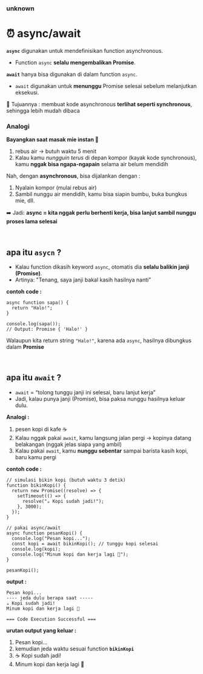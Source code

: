 ### unknown

# ⏰ async/await

**`async`** digunakan untuk mendefinisikan function asynchronous.

- Function `async` **selalu mengembalikan Promise**.

**`await`** hanya bisa digunakan di dalam function `async`.

- `await` digunakan untuk **menunggu** Promise selesai sebelum melanjutkan eksekusi.

🏹 Tujuannya : membuat kode asynchronous **terlihat seperti synchronous**, sehingga lebih mudah dibaca

### Analogi

**Bayangkan saat masak mie instan 🍜**

1. rebus air → butuh waktu 5 menit
2. Kalau kamu *nungguin terus* di depan kompor (kayak kode synchronous), kamu **nggak bisa ngapa-ngapain** selama air belum mendidih

Nah, dengan **asynchronous**, bisa dijalankan dengan : 

1. Nyalain kompor (mulai rebus air)
2. Sambil nunggu air mendidih, kamu bisa siapin bumbu, buka bungkus mie, dll.

➡️ Jadi: **async = kita nggak perlu berhenti kerja, bisa lanjut sambil nunggu proses lama selesai**

<br/>

## apa itu `asycn` ?

- Kalau function dikasih keyword `async`, otomatis dia **selalu balikin janji (Promise)**.
- Artinya: "Tenang, saya janji bakal kasih hasilnya nanti”

**contoh code :** 

```tsx
async function sapa() {
  return "Halo!";
}

console.log(sapa()); 
// Output: Promise { 'Halo!' }
```

Walaupun kita return string `"Halo!"`, karena ada `async`, hasilnya dibungkus dalam **Promise**

<br/>

## apa itu `await` ?

- `await` = “tolong tunggu janji ini selesai, baru lanjut kerja”
- Jadi, kalau punya janji (Promise), bisa paksa nunggu hasilnya keluar dulu.

**Analogi :**

1. pesen kopi di kafe ☕
2. Kalau nggak pakai `await`, kamu langsung jalan pergi → kopinya datang belakangan (nggak jelas siapa yang ambil)
3. Kalau pakai `await`, kamu **nunggu sebentar** sampai barista kasih kopi, baru kamu pergi

**contoh code :** 

```tsx
// simulasi bikin kopi (butuh waktu 3 detik)
function bikinKopi() {
  return new Promise((resolve) => {
    setTimeout(() => {
      resolve("☕ Kopi sudah jadi!");
    }, 3000);
  });
}

// pakai async/await
async function pesanKopi() {
  console.log("Pesan kopi...");
  const kopi = await bikinKopi(); // tunggu kopi selesai
  console.log(kopi);
  console.log("Minum kopi dan kerja lagi 🍪");
}

pesanKopi();
```

**output :** 

```tsx
Pesan kopi...
---- jeda dulu berapa saat -----
☕ Kopi sudah jadi!
Minum kopi dan kerja lagi 🍪

=== Code Execution Successful ===
```

**urutan output yang keluar :** 

1. Pesan kopi...
2. kemudian jeda waktu sesuai function **`bikinKopi`**
3. ☕ Kopi sudah jadi!
4. Minum kopi dan kerja lagi 🍪
